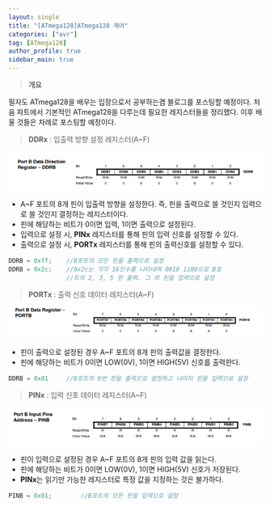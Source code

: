 ```yaml
---
layout: single
title: "[ATmega128]ATmega128 제어"
categories: ["avr"]
tag: [ATmega128]
author_profile: true
sidebar_main: true
---
```


> **개요**

필자도 ATmega128을 배우는 입장으로서 공부하는겸 블로그를 포스팅할 예정이다. 처음 파트에서 기본적인 ATmega128을 다루는데 필요한 레지스터들을 정리했다. 이후 배울 것들은 차례로 포스팅할 예정이다.

> **DDRx** : 입출력 방향 설정 레지스터(A~F)

![BLOG](https://github.com/JiJinWoo/JiJinWoo.github.io/blob/master/assets/images/blog/DDRB.PNG?raw=true)
* A~F 포트의 8개 핀이 입출력 방향을 설정한다. 즉, 핀을 출력으로 쓸 것인지 입력으로 쓸 것인지 결정하는 레지스터이다.
* 핀에 해당하는 비트가 0이면 입력, 1이면 출력으로 설정된다.
* 입력으로 설정 시, **PINx** 레지스터를 통해 핀의 입력 신호를 설정할 수 있다.
* 출력으로 설정 시, **PORTx** 레지스터를 통해 핀의 출력신호를 설정할 수 있다. 
```cpp
DDRB = 0xff;	//B포트의 모든 핀을 출력으로 설정
DDRB = 0x2c;	//0x2c는 각각 16진수를 나타내며 0010 1100으로 B포
				//트의 2, 3, 5 핀 출력. 그 외 핀을 입력으로 설정
```

> **PORTx** : 출력 신호 데이터 레지스터(A~F)

![blog](https://github.com/JiJinWoo/JiJinWoo.github.io/blob/master/assets/images/blog/PORTB.PNG?raw=true)
* 핀이 출력으로 설정된 경우 A~F 포트의 8개 핀의 출력값을 결정한다.
* 핀에 해당하는 비트가 0이면 LOW(0V), 1이면 HIGH(5V) 신호를 출력한다.
```cpp
DDRB = 0x01		//B포트의 0번 핀을 출력으로 설정하고 나머지 핀을 입력으로 설정
```

> **PINx** : 입력 신호 데이터 레지스터(A~F)

![blog](https://github.com/JiJinWoo/JiJinWoo.github.io/blob/master/assets/images/blog/PINB.PNG?raw=true)
* 핀이 입력으로 설정된 경우 A~F 포트의 8개 핀의 입력 값을 읽는다.
* 핀에 해당하는 비트가 0이면 LOW(0V), 1이면 HIGH(5V) 신호가 저장된다.
* **PINx**는 읽기만 가능한 레지스터로 특정 값을 지정하는 것은 불가하다.
```cpp
PINB = 0x01;		//B포트의 모든 핀을 입력으로 설정
```